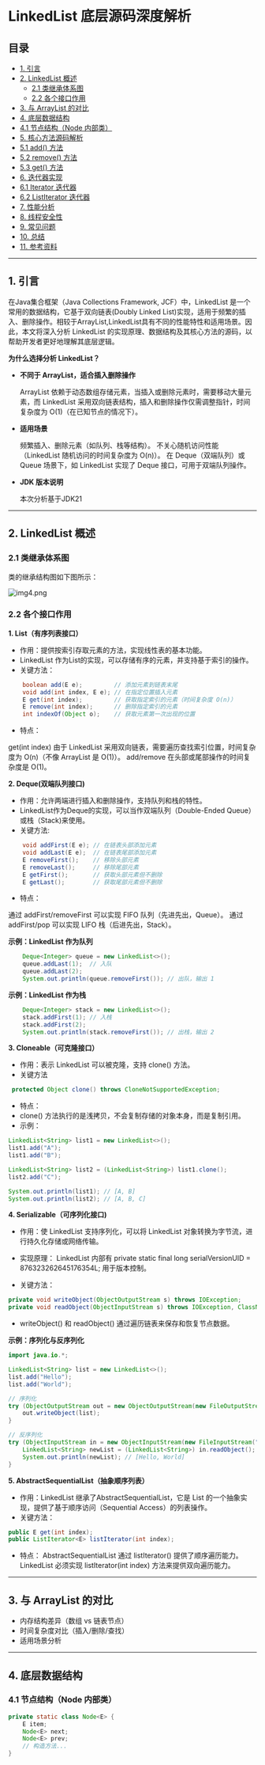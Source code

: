 # LinkedList 底层源码深度解析

## 目录
- [1. 引言](#1-引言)
- [2. LinkedList 概述](#2-linkedlist-概述)
  - [2.1 类继承体系图](#21-类继承体系图)
  - [2.2 各个接口作用](#22-各个接口作用)
- [3. 与 ArrayList 的对比](#3-与-arraylist-的对比)
- [4. 底层数据结构](#4-底层数据结构)
 - [4.1 节点结构（Node 内部类）](#41-节点结构node-内部类)
- [5. 核心方法源码解析](#5-核心方法源码解析)
 - [5.1 add() 方法](#51-add-方法)
 - [5.2 remove() 方法](#52-remove-方法)
 - [5.3 get() 方法](#53-get-方法)
- [6. 迭代器实现](#6-迭代器实现)
 - [6.1 Iterator 迭代器](#61-iterator-迭代器)
 - [6.2 ListIterator 迭代器](#62-listiterator-迭代器)
- [7. 性能分析](#7-性能分析)
- [8. 线程安全性](#8-线程安全性)
- [9. 常见问题](#9-常见问题)
- [10. 总结](#10-总结)
- [11. 参考资料](#11-参考资料)

---

## 1. 引言
   在Java集合框架（Java Collections Framework, JCF）中，LinkedList 是一个常用的数据结构，它基于双向链表(Doubly Linked List)实现，适用于频繁的插入、删除操作。相较于ArrayList,LinkedList具有不同的性能特性和适用场景。因此，本文将深入分析 LinkedList 的实现原理、数据结构及其核心方法的源码，以帮助开发者更好地理解其底层逻辑。

**为什么选择分析 LinkedList？**

- **不同于 ArrayList，适合插入删除操作**

   ArrayList 依赖于动态数组存储元素，当插入或删除元素时，需要移动大量元素，而 LinkedList 采用双向链表结构，插入和删除操作仅需调整指针，时间复杂度为 O(1)（在已知节点的情况下）。

- **适用场景**
   
   频繁插入、删除元素（如队列、栈等结构）。
   不关心随机访问性能（LinkedList 随机访问的时间复杂度为 O(n)）。
   在 Deque（双端队列）或 Queue 场景下，如 LinkedList 实现了 Deque 接口，可用于双端队列操作。

- **JDK 版本说明**

   本次分析基于JDK21


---

## 2. LinkedList 概述

### 2.1 类继承体系图


类的继承结构图如下图所示：

![img4.png](..%2Fimg%2Fimg4.png)

### 2.2 各个接口作用

**1. List<E>（有序列表接口）**

- 作用：提供按索引存取元素的方法，实现线性表的基本功能。
- LinkedList 作为List的实现，可以存储有序的元素，并支持基于索引的操作。
- 关键方法：
```java
    boolean add(E e);         // 添加元素到链表末尾
    void add(int index, E e); // 在指定位置插入元素
    E get(int index);         // 获取指定索引的元素（时间复杂度 O(n)）
    E remove(int index);      // 删除指定索引的元素
    int indexOf(Object o);    // 获取元素第一次出现的位置
```
- 特点：

 get(int index) 由于 LinkedList 采用双向链表，需要遍历查找索引位置，时间复杂度为 O(n)（不像 ArrayList 是 O(1)）。
add/remove 在头部或尾部操作的时间复杂度是 O(1)。

**2. Deque<E>(双端队列接口)**

- 作用：允许两端进行插入和删除操作，支持队列和栈的特性。
- LinkedList作为Deque的实现，可以当作双端队列（Double-Ended Queue）或栈（Stack)来使用。
- 关键方法:
```java
    void addFirst(E e); // 在链表头部添加元素
    void addLast(E e);  // 在链表尾部添加元素
    E removeFirst();    // 移除头部元素
    E removeLast();     // 移除尾部元素
    E getFirst();       // 获取头部元素但不删除
    E getLast();        // 获取尾部元素但不删除
```
- 特点：

通过 addFirst/removeFirst 可以实现 FIFO 队列（先进先出，Queue）。
通过 addFirst/pop 可以实现 LIFO 栈（后进先出，Stack）。

**示例：LinkedList 作为队列**
```java
    Deque<Integer> queue = new LinkedList<>();
    queue.addLast(1);  // 入队
    queue.addLast(2);
    System.out.println(queue.removeFirst()); // 出队，输出 1

```
**示例：LinkedList 作为栈**
```java
    Deque<Integer> stack = new LinkedList<>();
    stack.addFirst(1); // 入栈
    stack.addFirst(2);
    System.out.println(stack.removeFirst()); // 出栈，输出 2
```
**3. Cloneable（可克隆接口）**
- 作用：表示 LinkedList 可以被克隆，支持 clone() 方法。
- 关键方法
```java
 protected Object clone() throws CloneNotSupportedException;
```
- 特点：
- clone() 方法执行的是浅拷贝，不会复制存储的对象本身，而是复制引用。
- 示例：
```java
LinkedList<String> list1 = new LinkedList<>();
list1.add("A");
list1.add("B");

LinkedList<String> list2 = (LinkedList<String>) list1.clone();
list2.add("C");

System.out.println(list1); // [A, B]
System.out.println(list2); // [A, B, C]
```
**4. Serializable（可序列化接口)**
- 作用：使 LinkedList 支持序列化，可以将 LinkedList 对象转换为字节流，进行持久化存储或网络传输。

- 实现原理： LinkedList 内部有 private static final long serialVersionUID = 876323262645176354L; 用于版本控制。
- 关键方法：
```java
private void writeObject(ObjectOutputStream s) throws IOException;
private void readObject(ObjectInputStream s) throws IOException, ClassNotFoundException;
```
- writeObject() 和 readObject() 通过遍历链表来保存和恢复节点数据。

**示例：序列化与反序列化**
```java
import java.io.*;

LinkedList<String> list = new LinkedList<>();
list.add("Hello");
list.add("World");

// 序列化
try (ObjectOutputStream out = new ObjectOutputStream(new FileOutputStream("list.ser"))) {
    out.writeObject(list);
}

// 反序列化
try (ObjectInputStream in = new ObjectInputStream(new FileInputStream("list.ser"))) {
    LinkedList<String> newList = (LinkedList<String>) in.readObject();
    System.out.println(newList); // [Hello, World]
}

```
**5. AbstractSequentialList<E>（抽象顺序列表）**

- 作用：LinkedList 继承了AbstractSequentialList，它是 List 的一个抽象实现，提供了基于顺序访问（Sequential Access）的列表操作。
- 关键方法：
```java
public E get(int index);
public ListIterator<E> listIterator(int index);
```
- 特点：
AbstractSequentialList 通过 listIterator() 提供了顺序遍历能力。
LinkedList 必须实现 listIterator(int index) 方法来提供双向遍历能力。

---

## 3. 与 ArrayList 的对比
- 内存结构差异（数组 vs 链表节点）
- 时间复杂度对比（插入/删除/查找）
- 适用场景分析

---

## 4. 底层数据结构

### 4.1 节点结构（Node 内部类）
```java
private static class Node<E> {
    E item;
    Node<E> next;
    Node<E> prev;
    // 构造方法...
}
